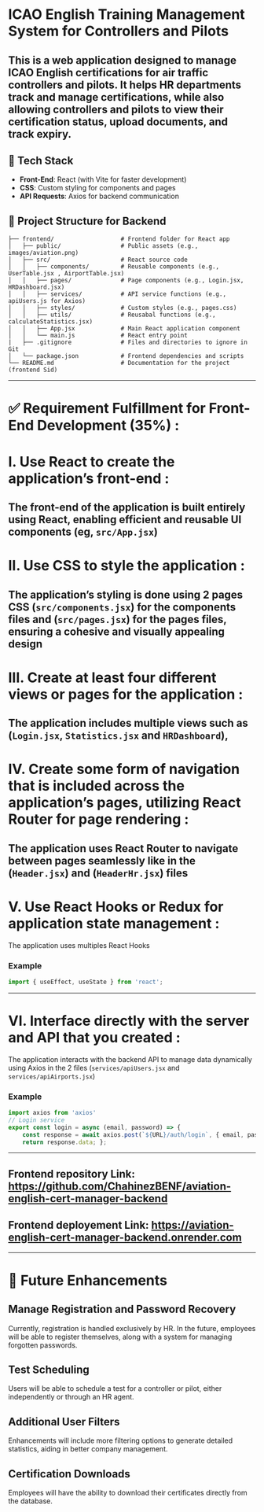 # ICAO English Training Management System for Controllers and Pilots
This is a web application designed to manage ICAO English certifications for air traffic controllers and pilots. It helps HR departments track and manage certifications, while also allowing controllers and pilots to view their certification status, upload documents, and track expiry.
---

## 🔧 Tech Stack
- **Front-End**: React (with Vite for faster development)
- **CSS**: Custom styling for components and pages
- **API Requests**: Axios for backend communication

## 🔧 Project Structure for Backend
```plaintext
├── frontend/                   # Frontend folder for React app
│   ├── public/                 # Public assets (e.g., images/aviation.png)
│   ├── src/                    # React source code
│   │   ├── components/         # Reusable components (e.g., UserTable.jsx , AirportTable.jsx)
│   │   ├── pages/              # Page components (e.g., Login.jsx, HRDashboard.jsx)
│   │   ├── services/           # API service functions (e.g., apiUsers.js for Axios)
│   │   ├── styles/             # Custom styles (e.g., pages.css)
│   │   ├── utils/              # Reusabal functions (e.g., calculateStatistics.jsx)
│   │   ├── App.jsx             # Main React application component
│   │   └── main.js             # React entry point
|   ├── .gitignore              # Files and directories to ignore in Git
│   └── package.json            # Frontend dependencies and scripts
└── README.md                   # Documentation for the project (frontend Sid)
```
--- 



# ✅ Requirement Fulfillment for Front-End Development (35%) : 
#  I. Use React to create the application’s front-end :
The front-end of the application is built entirely using React, enabling efficient and reusable UI components (eg, `src/App.jsx`)
---

#  II. Use CSS to style the application :
The application’s styling is done using 2 pages CSS (`src/components.jsx`) for the components files and (`src/pages.jsx`) for the pages files, ensuring a cohesive and visually appealing design
---

#  III. Create at least four different views or pages for the application :
The application includes multiple views such as (`Login.jsx`, `Statistics.jsx` and `HRDashboard`), 
---

#  IV. Create some form of navigation that is included across the application’s pages, utilizing React Router for page rendering :
The application uses React Router to navigate between pages seamlessly like in the (`Header.jsx`) and (`HeaderHr.jsx`) files
---
# V. Use React Hooks or Redux for application state management : 
The application uses multiples React Hooks 

### Example
```javascript
import { useEffect, useState } from 'react';
```
---
# VI. Interface directly with the server and API that you created :
The application interacts with the backend API to manage data dynamically using Axios in the 2 files (`services/apiUsers.jsx` and `services/apiAirports.jsx`)

### Example
```javascript
import axios from 'axios'
// Login service
export const login = async (email, password) => {
    const response = await axios.post(`${URL}/auth/login`, { email, password });
    return response.data; };
```
---
## Frontend repository Link: https://github.com/ChahinezBENF/aviation-english-cert-manager-backend
## Frontend deployement Link: https://aviation-english-cert-manager-backend.onrender.com

---
# 🚀 Future Enhancements

## Manage Registration and Password Recovery
Currently, registration is handled exclusively by HR. In the future, employees will be able to register themselves, along with a system for managing forgotten passwords.

## Test Scheduling
Users will be able to schedule a test for a controller or pilot, either independently or through an HR agent.

## Additional User Filters
Enhancements will include more filtering options to generate detailed statistics, aiding in better company management.

## Certification Downloads
Employees will have the ability to download their certificates directly from the database.